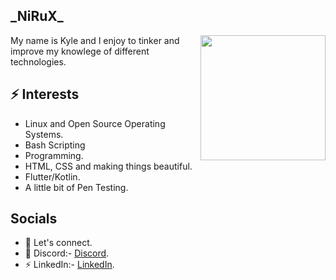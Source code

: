 <h2> _NiRuX_ </h2>
<img align='right' src='https://raw.githubusercontent.com/NiRuX/NiRuX/main/Tux/68747470733a2f2f632e74656e6f722e636f6d2f64486b2d4c667a4872747741414141692f6c696e75782d636f6d70757465722e676966.gif' width='200"'>


My name is Kyle and I enjoy to tinker and improve my knowlege of different technologies.

## ⚡ Interests
- Linux and Open Source Operating Systems.
- Bash Scripting
- Programming.
- HTML, CSS and making things beautiful.
- Flutter/Kotlin.
- A little bit of Pen Testing.

## Socials
- 💬 Let's connect.
- 🔔 Discord:- [Discord](https://discord.gg/invite/CJzTJsrFpU).
- ⚡ LinkedIn:- [LinkedIn](https://www.linkedin.com/in/kyle-perez-b785341a4/).
